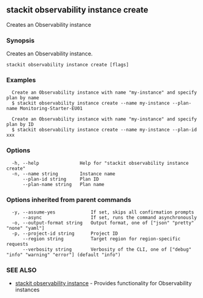 ## stackit observability instance create

Creates an Observability instance

### Synopsis

Creates an Observability instance.

```
stackit observability instance create [flags]
```

### Examples

```
  Create an Observability instance with name "my-instance" and specify plan by name
  $ stackit observability instance create --name my-instance --plan-name Monitoring-Starter-EU01

  Create an Observability instance with name "my-instance" and specify plan by ID
  $ stackit observability instance create --name my-instance --plan-id xxx
```

### Options

```
  -h, --help               Help for "stackit observability instance create"
  -n, --name string        Instance name
      --plan-id string     Plan ID
      --plan-name string   Plan name
```

### Options inherited from parent commands

```
  -y, --assume-yes             If set, skips all confirmation prompts
      --async                  If set, runs the command asynchronously
  -o, --output-format string   Output format, one of ["json" "pretty" "none" "yaml"]
  -p, --project-id string      Project ID
      --region string          Target region for region-specific requests
      --verbosity string       Verbosity of the CLI, one of ["debug" "info" "warning" "error"] (default "info")
```

### SEE ALSO

* [stackit observability instance](./stackit_observability_instance.md)	 - Provides functionality for Observability instances

